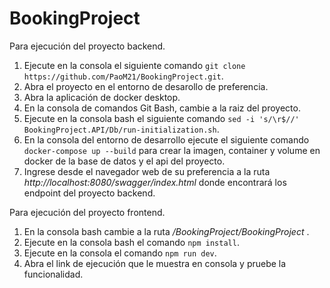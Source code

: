 # BookingProject
Para ejecución del proyecto backend.
1. Ejecute en la consola el siguiente comando ```git clone https://github.com/PaoM21/BookingProject.git```.
2. Abra el proyecto en el entorno de desarollo de preferencia.
3. Abra la aplicación de docker desktop.
4. En la consola de comandos Git Bash, cambie a la raiz del proyecto.
5. Ejecute en la consola bash el siguiente comando ```sed -i 's/\r$//' BookingProject.API/Db/run-initialization.sh```.
6. En la consola del entorno de desarrollo ejecute el siguiente comando ```docker-compose up --build``` para crear la imagen, container y volume en docker de la base de datos y el api del proyecto.
7. Ingrese desde el navegador web de su preferencia a la ruta _http://localhost:8080/swagger/index.html_ donde encontrará los endpoint del proyecto backend.
   
Para ejecución del proyecto frontend.
1. En la consola bash cambie a la ruta _/BookingProject/BookingProject_ .
2. Ejecute en la consola bash el comando ```npm install```.
3. Ejecute en la consola el comando ```npm run dev```.
4. Abra el link de ejecución que le muestra en consola y pruebe la funcionalidad.
